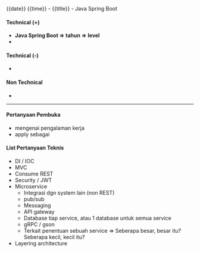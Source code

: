 {{date}} {{time}} - {{title}} - Java Spring Boot

#### Technical (+) 

- **Java Spring Boot => tahun => level**  
- 

#### Technical (-)  

- 

#### Non Technical  

- 

---

#### Pertanyaan Pembuka

- mengenai pengalaman kerja  
- apply sebagai


#### List Pertanyaan Teknis

- DI / IOC
- MVC
- Consume REST
- Security / JWT
- Microservice
	- Integrasi dgn system lain (non REST)
	- pub/sub
	- Messaging
	- API gateway
	- Database tiap service, atau 1 database untuk semua service
	- gRPC / gson
	- Terkait penentuan sebuah service => Seberapa besar, besar itu? Seberapa kecil, kecil itu?
- Layering architecture